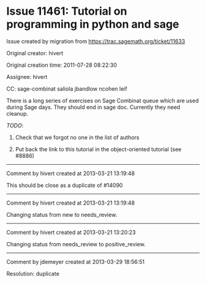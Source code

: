 # Issue 11461: Tutorial on programming in python and sage

Issue created by migration from https://trac.sagemath.org/ticket/11633

Original creator: hivert

Original creation time: 2011-07-28 08:22:30

Assignee: hivert

CC:  sage-combinat saliola jbandlow ncohen leif

There is a long series of exercises on Sage Combinat queue which are used during Sage days. They should end in sage doc. Currently they need cleanup. 

*TODO*:

1. Check that we forgot no one in the list of authors

2. Put back the link to this tutorial in the object-oriented tutorial (see #8886)


---

Comment by hivert created at 2013-03-21 13:19:48

This should be close as a duplicate of #14090


---

Comment by hivert created at 2013-03-21 13:19:48

Changing status from new to needs_review.


---

Comment by hivert created at 2013-03-21 13:20:23

Changing status from needs_review to positive_review.


---

Comment by jdemeyer created at 2013-03-29 18:56:51

Resolution: duplicate
